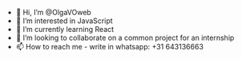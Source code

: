 - 👋 Hi, I’m @OlgaVOweb
- 👀 I’m interested in JavaScript
- 🌱 I’m currently learning React
- 💞️ I’m looking to collaborate on a common project for an internship
- 📫 How to reach me - write in whatsapp: +31 643136663 
 

<!---
OlgaVOweb/OlgaVOweb is a ✨ special ✨ repository because its `README.md` (this file) appears on your GitHub profile.
You can click the Preview link to take a look at your changes.
--->
